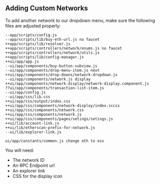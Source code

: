 ## Adding Custom Networks

To add another network to our dropdown menu, make sure the following files are adjusted properly:

```
--app/scripts/config.js
--app/scripts/lib/buy-eth-url.js no faucet
++app/scripts/lib/resolver.js 
++app/scripts/controllers/network/enums.js no faucet
++app/scripts/controllers/network/utils.js 
++app/scripts/lib/config-manager.js
++ui/app/app.js
--ui/app/components/buy-button-subview.js
--ui/app/components/drop-menu-item.js next
++ui/app/components/drop-downs/network-dropdown.js
--ui/app/components/network.js display
++ui/app/components/network-display/network-display.component.js
??ui/app/components/transaction-list-item.js
--ui/app/config.js
--ui/app/css/lib.css
++ui/app/css/output/index.css
++ui/app/css/components/network-display/index.sccss
++ui/app/css/components/network.css
++ui/app/css/components/network.js
++ui/app/css/components/pages/setings/setings.js
++ui/lib/account-link.js
++ui/lib/etherscan-prefix-for-network.js
--ui/lib/explorer-link.js

ui/app/constants/common.js change eth to ess

```

You will need:
+ The network ID
+ An RPC Endpoint url
+ An explorer link
+ CSS for the display icon

